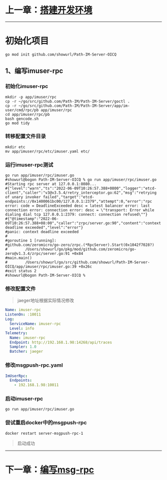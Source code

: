 # 上一章：[搭建开发环境](env.md)

---

# 初始化项目

```shell
go mod init github.com/showurl/Path-IM-Server-OICQ
```

## 1、编写imuser-rpc

### 初始化imuser-rpc

```shell
mkdir -p app/imuser/rpc
cp -r ~/go/src/github.com/Path-IM/Path-IM-Server/goctl .
cp -r ~/go/src/github.com/Path-IM/Path-IM-Server/app/im-user/cmd/rpc/pb app/imuser/rpc
cd app/imuser/rpc/pb 
bash gencode.sh
go mod tidy
```

### 转移配置文件目录

```shell
mkdir etc
mv app/imuser/rpc/etc/imuser.yaml etc/
```

### 运行imuser-rpc测试

```shell
go run app/imuser/rpc/imuser.go
#showurl@bogon Path-IM-Server-OICQ % go run app/imuser/rpc/imuser.go
#Starting rpc server at 127.0.0.1:8080...
#{"level":"warn","ts":"2022-06-09T10:26:57.388+0800","logger":"etcd-client","caller":"v3@v3.5.4/retry_interceptor.go:62","msg":"retrying of unary invoker failed","target":"etcd-endpoints://0x1400061bc00/127.0.0.1:2379","attempt":0,"error":"rpc error: code = DeadlineExceeded desc = latest balancer error: last connection error: connection error: desc = \"transport: Error while dialing dial tcp 127.0.0.1:2379: connect: connection refused\""}
#{"@timestamp":"2022-06-09T10:26:57.388+08:00","caller":"zrpc/server.go:90","content":"context deadline exceeded","level":"error"}
#panic: context deadline exceeded
#
#goroutine 1 [running]:
#github.com/zeromicro/go-zero/zrpc.(*RpcServer).Start(0x1042f7028?)
#        /Users/showurl/go/pkg/mod/github.com/zeromicro/go-zero@v1.3.4/zrpc/server.go:91 +0x84
#main.main()
#        /Users/showurl/go/src/github.com/showurl/Path-IM-Server-OICQ/app/imuser/rpc/imuser.go:39 +0x26c
#exit status 2
#showurl@bogon Path-IM-Server-OICQ % 
```

### 修改配置文件

> jaeger地址根据实际情况修改

```yaml
Name: imuser-rpc
ListenOn: :10011
Log:
  ServiceName: imuser-rpc
  Level: info
Telemetry:
  Name: imuser-rpc
  Endpoint: http://192.168.1.98:14268/api/traces
  Sampler: 1.0
  Batcher: jaeger
```

### 修改msgpush-rpc.yaml

```yaml
ImUserRpc:
  Endpoints:
    - 192.168.1.98:10011
```

### 启动imuser-rpc

```shell
go run app/imuser/rpc/imuser.go
```

### 尝试重启docker中的msgpush-rpc

```shell
docker restart server-msgpush-rpc-1
```

> 启动成功
 
---

# 下一章：[编写msg-rpc](msg-rpc.md)